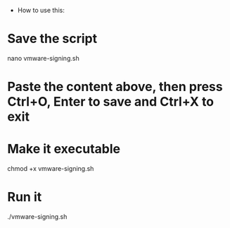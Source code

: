 - How to use this: 
# Save the script
nano vmware-signing.sh

# Paste the content above, then press Ctrl+O, Enter to save and Ctrl+X to exit

# Make it executable
chmod +x vmware-signing.sh

# Run it
./vmware-signing.sh
